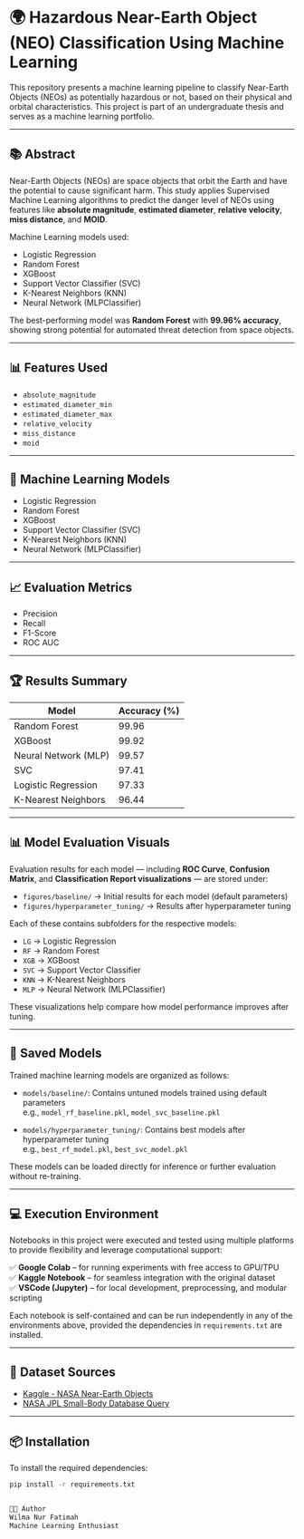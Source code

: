 # 🌍 Hazardous Near-Earth Object (NEO) Classification Using Machine Learning

This repository presents a machine learning pipeline to classify Near-Earth Objects (NEOs) as potentially hazardous or not, based on their physical and orbital characteristics. This project is part of an undergraduate thesis and serves as a machine learning portfolio.

---

## 📚 Abstract

Near-Earth Objects (NEOs) are space objects that orbit the Earth and have the potential to cause significant harm. This study applies Supervised Machine Learning algorithms to predict the danger level of NEOs using features like **absolute magnitude**, **estimated diameter**, **relative velocity**, **miss distance**, and **MOID**.

Machine Learning models used:
- Logistic Regression
- Random Forest
- XGBoost
- Support Vector Classifier (SVC)
- K-Nearest Neighbors (KNN)
- Neural Network (MLPClassifier)

The best-performing model was **Random Forest** with **99.96% accuracy**, showing strong potential for automated threat detection from space objects.

---

## 📊 Features Used

- `absolute_magnitude`
- `estimated_diameter_min`
- `estimated_diameter_max`
- `relative_velocity`
- `miss_distance`
- `moid`

---

## 🧠 Machine Learning Models

- Logistic Regression
- Random Forest
- XGBoost
- Support Vector Classifier (SVC)
- K-Nearest Neighbors (KNN)
- Neural Network (MLPClassifier)

---

## 📈 Evaluation Metrics

- Precision
- Recall
- F1-Score
- ROC AUC

---

## 🏆 Results Summary

| Model                 | Accuracy (%) |
|----------------------|--------------|
| Random Forest         | 99.96        |
| XGBoost               | 99.92        |
| Neural Network (MLP)  | 99.57        |
| SVC                   | 97.41        |
| Logistic Regression   | 97.33        |
| K-Nearest Neighbors   | 96.44        |

---

## 📊 Model Evaluation Visuals

Evaluation results for each model — including **ROC Curve**, **Confusion Matrix**, and **Classification Report visualizations** — are stored under:

- `figures/baseline/` → Initial results for each model (default parameters)
- `figures/hyperparameter_tuning/` → Results after hyperparameter tuning

Each of these contains subfolders for the respective models:

- `LG` → Logistic Regression  
- `RF` → Random Forest  
- `XGB` → XGBoost  
- `SVC` → Support Vector Classifier  
- `KNN` → K-Nearest Neighbors  
- `MLP` → Neural Network (MLPClassifier)  

These visualizations help compare how model performance improves after tuning.

---

## 💾 Saved Models

Trained machine learning models are organized as follows:

- `models/baseline/`: Contains untuned models trained using default parameters  
  e.g., `model_rf_baseline.pkl`, `model_svc_baseline.pkl`

- `models/hyperparameter_tuning/`: Contains best models after hyperparameter tuning  
  e.g., `best_rf_model.pkl`, `best_svc_model.pkl`

These models can be loaded directly for inference or further evaluation without re-training.

---

## 💻 Execution Environment

Notebooks in this project were executed and tested using multiple platforms to provide flexibility and leverage computational support:

✅ **Google Colab** – for running experiments with free access to GPU/TPU  
✅ **Kaggle Notebook** – for seamless integration with the original dataset  
✅ **VSCode (Jupyter)** – for local development, preprocessing, and modular scripting

Each notebook is self-contained and can be run independently in any of the environments above, provided the dependencies in `requirements.txt` are installed.

---

## 🔗 Dataset Sources

- [Kaggle - NASA Near-Earth Objects](https://www.kaggle.com/datasets/ivansher/nasa-nearest-earth-objects-1910-2024)
- [NASA JPL Small-Body Database Query](https://ssd.jpl.nasa.gov/tools/sbdb_query.html)

---

## 📦 Installation

To install the required dependencies:

```bash
pip install -r requirements.txt


👩‍💻 Author
Wilma Nur Fatimah
Machine Learning Enthusiast
